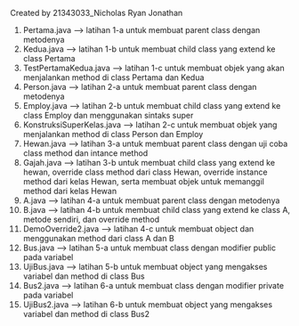 Created by 21343033_Nicholas Ryan Jonathan
1. Pertama.java --> latihan 1-a untuk membuat parent class dengan metodenya
2. Kedua.java --> latihan 1-b untuk membuat child class yang extend ke class Pertama
3. TestPertamaKedua.java --> latihan 1-c untuk membuat objek yang akan menjalankan method di class Pertama dan Kedua
4. Person.java --> latihan 2-a untuk membuat parent class dengan metodenya
5. Employ.java --> latihan 2-b untuk membuat child class yang extend ke class Employ dan menggunakan sintaks super
6. KonstruksiSuperKelas.java --> latihan 2-c untuk membuat objek yang menjalankan method di class Person dan Employ
7. Hewan.java --> latihan 3-a untuk membuat parent class dengan uji coba class method dan intance method 
8. Gajah.java --> latihan 3-b untuk membuat child class yang extend ke hewan, override class method dari class Hewan, override instance method dari kelas Hewan, serta membuat objek untuk memanggil method dari kelas Hewan
9. A.java --> latihan 4-a untuk membuat parent class dengan metodenya
10. B.java --> latihan 4-b untuk membuat child class yang extend ke class A, metode sendiri, dan override method
11. DemoOverride2.java --> latihan 4-c untuk membuat object dan menggunakan method dari class A dan B
12. Bus.java --> latihan 5-a untuk membuat class dengan modifier public pada variabel
13. UjiBus.java --> latihan 5-b untuk membuat object yang mengakses variabel dan method di class Bus
14. Bus2.java --> latihan 6-a untuk membuat class dengan modifier private pada variabel
15. UjiBus2.java --> latihan 6-b untuk membuat object yang mengakses variabel dan method di class Bus2
